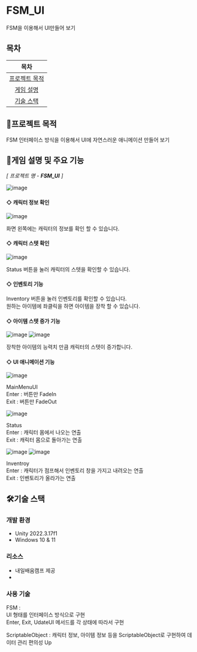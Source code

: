 # FSM_UI
FSM을 이용해서 UI만들어 보기

## 목차
|목차|
|:---:|
|[프로젝트 목적](#프로젝트-목적) |
|[게임 설명](#게임-설명-및-주요-기능) |
|[기술 스택](#기술-스택)|

## 🧭프로젝트 목적
FSM 인터페이스 방식을 이용해서 UI에 자연스러운 애니메이션 만들어 보기


## 📗게임 설명 및 주요 기능
_[ 프로젝트 명 - **FSM_UI** ]_

![image](https://github.com/user-attachments/assets/c12bcf30-40a6-4c23-9d85-a41a504dde3d)
</br>

#### ◇ 캐릭터 정보 확인

![image](https://github.com/user-attachments/assets/2ba8eb30-89a1-4401-9f13-084e0c82314c)

화면 왼쪽에는 캐릭터의 정보를 확인 할 수 있습니다.</br>

#### ◇ 캐릭터 스텟 확인

![image](https://github.com/user-attachments/assets/40faef04-dbdb-4bcc-8b4c-f731ff20d444)

Status 버튼을 눌러 캐릭터의 스텟을 확인할 수 있습니다. </br>

#### ◇ 인벤토리 기능

Inventory 버튼을 눌러 인벤토리를 확인할 수 있습니다. </br>
원하는 아이템에 좌클릭을 하면 아이템을 장착 할 수 있습니다.</br>

#### ◇ 아이템 스텟 증가 기능

![image](https://github.com/user-attachments/assets/cf7585bd-d845-4858-94dd-be8321748d81)
![image](https://github.com/user-attachments/assets/1ba22b19-853d-43c0-913b-a882e189eceb)

장착한 아이템의 능력치 만큼 캐릭터의 스텟이 증가합니다. </br>

#### ◇ UI 애니메이션 기능

![image](https://github.com/user-attachments/assets/6276c10e-2e57-4d20-a302-174d336b36af)

MainMenuUI  </br>
  Enter : 버튼만 FadeIn </br>
  Exit  : 버튼만 FadeOut</br>

![image](https://github.com/user-attachments/assets/e3a9ac6c-00eb-4533-9ef8-cc5f4b5630a0)

Status  </br>
  Enter : 캐릭터 몸에서 나오는 연출</br>
  Exit  : 캐릭터 몸으로 돌아가는 연출</br>


![image](https://github.com/user-attachments/assets/05078d68-11ee-437f-b6e5-0c2dc52a588f)
![image](https://github.com/user-attachments/assets/48f43dd1-027b-4306-a2f9-40d0410bcf5c)

Inventroy </br>
  Enter : 캐릭터가 점프해서 인벤토리 창을 가지고 내려오는 연출</br>
  Exit  : 인벤토리가 올라가는 연출</br>


## 🛠️기술 스택
### 개발 환경
- Unity 2022.3.17f1
- Windows 10 & 11

### 리소스
- 내일배움캠프 제공
- 
 
### 사용 기술

FSM :</br>
UI 형태를 인터페이스 방식으로 구현 </br>
Enter, Exit, UdateUI 메서드를 각 상태에 따라서 구현</br>

ScriptableObject : 캐릭터 정보, 아이템 정보 등을 ScriptableObject로 구현하여 데이터 관리 편의성 Up





   



